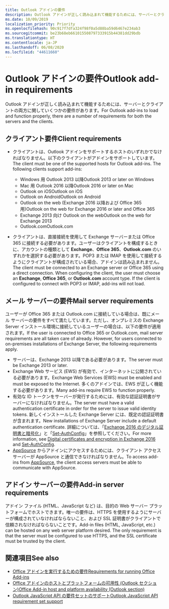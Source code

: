```yaml
---
title: Outlook アドインの要件
description: Outlook アドインが正しく読み込まれて機能するためには、サーバーとクライアントの両方に関していくつかの要件があります。
ms.date: 10/09/2019
localization_priority: Priority
ms.openlocfilehash: 90c917f7dfa324f98f0a5d88ba59d6467e234ab3
ms.sourcegitcommit: be23b68eb661015508797333915b44381dd29bdb
ms.translationtype: HT
ms.contentlocale: ja-JP
ms.lasthandoff: 06/08/2020
ms.locfileid: "44611660"
---
```

# <a name="outlook-add-in-requirements"></a><span data-ttu-id="c4580-103">Outlook アドインの要件</span><span class="sxs-lookup"><span data-stu-id="c4580-103">Outlook add-in requirements</span></span>

<span data-ttu-id="c4580-104">Outlook アドインが正しく読み込まれて機能するためには、サーバーとクライアントの両方に関していくつかの要件があります。</span><span class="sxs-lookup"><span data-stu-id="c4580-104">For Outlook add-ins to load and function properly, there are a number of requirements for both the servers and the clients.</span></span>

## <a name="client-requirements"></a><span data-ttu-id="c4580-105">クライアント要件</span><span class="sxs-lookup"><span data-stu-id="c4580-105">Client requirements</span></span>

- <span data-ttu-id="c4580-106">クライアントは、Outlook アドインをサポートするホストのいずれかでなければなりません。以下のクライアントがアドインをサポートしています。</span><span class="sxs-lookup"><span data-stu-id="c4580-106">The client must be one of the supported hosts for Outlook add-ins. The following clients support add-ins:</span></span>

   - <span data-ttu-id="c4580-107">Windows 用 Outlook 2013 以降</span><span class="sxs-lookup"><span data-stu-id="c4580-107">Outlook 2013 or later on Windows</span></span>
   - <span data-ttu-id="c4580-108">Mac 用 Outlook 2016 以降</span><span class="sxs-lookup"><span data-stu-id="c4580-108">Outlook 2016 or later on Mac</span></span>
   - <span data-ttu-id="c4580-109">Outlook on iOS</span><span class="sxs-lookup"><span data-stu-id="c4580-109">Outlook on iOS</span></span>
   - <span data-ttu-id="c4580-110">Outlook on Android</span><span class="sxs-lookup"><span data-stu-id="c4580-110">Outlook on Android</span></span>
   - <span data-ttu-id="c4580-111">Outlook on the web (Exchange 2016 以降および Office 365 用)</span><span class="sxs-lookup"><span data-stu-id="c4580-111">Outlook on the web for Exchange 2016 or later and Office 365</span></span>
   - <span data-ttu-id="c4580-112">Exchange 2013 向け Outlook on the web</span><span class="sxs-lookup"><span data-stu-id="c4580-112">Outlook on the web for Exchange 2013</span></span>
   - <span data-ttu-id="c4580-113">Outlook.com</span><span class="sxs-lookup"><span data-stu-id="c4580-113">Outlook.com</span></span>

- <span data-ttu-id="c4580-p101">クライアントは、直接接続を使用して Exchange サーバーまたは Office 365 に接続する必要があります。ユーザーはクライアントを構成するときに、アカウントの種類として **Exchange**、**Office 365**、**Outlook.com** のいずれかを選択する必要があります。POP3 または IMAP を使用して接続するようにクライアントが構成されている場合、アドインは読み込まれません。</span><span class="sxs-lookup"><span data-stu-id="c4580-p101">The client must be connected to an Exchange server or Office 365 using a direct connection. When configuring the client, the user must choose an **Exchange**, **Office 365**, or **Outlook.com** account type. If the client is configured to connect with POP3 or IMAP, add-ins will not load.</span></span>

## <a name="mail-server-requirements"></a><span data-ttu-id="c4580-117">メール サーバーの要件</span><span class="sxs-lookup"><span data-stu-id="c4580-117">Mail server requirements</span></span>

<span data-ttu-id="c4580-p102">ユーザーが Office 365 または Outlook.com に接続している場合は、既にメール サーバーの要件をすべて満たしています。ただし、オンプレミスの Exchange Server インストール環境に接続しているユーザーの場合は、以下の要件が適用されます。</span><span class="sxs-lookup"><span data-stu-id="c4580-p102">If the user is connected to Office 365 or Outlook.com, mail server requirements are all taken care of already. However, for users connected to on-premises installations of Exchange Server, the following requirements apply.</span></span>

- <span data-ttu-id="c4580-120">サーバーは、Exchange 2013 以降である必要があります。</span><span class="sxs-lookup"><span data-stu-id="c4580-120">The server must be Exchange 2013 or later.</span></span>
- <span data-ttu-id="c4580-121">Exchange Web サービス (EWS) が有効で、インターネットに公開されている必要があります。</span><span class="sxs-lookup"><span data-stu-id="c4580-121">Exchange Web Services (EWS) must be enabled and must be exposed to the Internet.</span></span> <span data-ttu-id="c4580-122">多くのアドインでは、EWS が正しく機能する必要があります。</span><span class="sxs-lookup"><span data-stu-id="c4580-122">Many add-ins require EWS to function properly.</span></span>
- <span data-ttu-id="c4580-123">有効な ID トークンをサーバーが発行するためには、有効な認証証明書がサーバーになければなりません。</span><span class="sxs-lookup"><span data-stu-id="c4580-123">The server must have a valid authentication certificate in order for the server to issue valid identity tokens.</span></span> <span data-ttu-id="c4580-124">新しくインストールした Exchange Server には、既定の認証証明書が含まれます。</span><span class="sxs-lookup"><span data-stu-id="c4580-124">New installations of Exchange Server include a default authentication certificate.</span></span> <span data-ttu-id="c4580-125">詳細については、「[Exchange 2016 のデジタル証明書と暗号化](/Exchange/architecture/client-access/certificates)」と「[Set-AuthConfig](/powershell/module/exchange/organization/Set-AuthConfig)」を参照してください。</span><span class="sxs-lookup"><span data-stu-id="c4580-125">For more information, see [Digital certificates and encryption in Exchange 2016](/Exchange/architecture/client-access/certificates) and [Set-AuthConfig](/powershell/module/exchange/organization/Set-AuthConfig).</span></span>
- <span data-ttu-id="c4580-126">[AppSource](https://appsource.microsoft.com/marketplace/apps?product=office&page=1&src=office&corrid=a35323d5-0e3d-4cc0-ba44-57537d74aae8&omexanonuid=581941df-1c6f-4eda-89e7-651af8aeaeb2) からアドインにアクセスするためには、クライアント アクセス サーバーが AppSource と通信できなければなりません。</span><span class="sxs-lookup"><span data-stu-id="c4580-126">To access add-ins from [AppSource](https://appsource.microsoft.com/marketplace/apps?product=office&page=1&src=office&corrid=a35323d5-0e3d-4cc0-ba44-57537d74aae8&omexanonuid=581941df-1c6f-4eda-89e7-651af8aeaeb2), the client access servers must be able to communicate with AppSource.</span></span>

## <a name="add-in-server-requirements"></a><span data-ttu-id="c4580-127">アドイン サーバーの要件</span><span class="sxs-lookup"><span data-stu-id="c4580-127">Add-in server requirements</span></span>

<span data-ttu-id="c4580-p105">アドイン ファイル (HTML、JavaScript など) は、目的の Web サーバー プラットフォームでホストできます。唯一の要件は、HTTPS を使用するようにサーバーが構成されていなければならないこと、および SSL 証明書がクライアントで信頼されなければならないことです。</span><span class="sxs-lookup"><span data-stu-id="c4580-p105">Add-in files (HTML, JavaScript, etc.) can be hosted on any web server platform desired. The only requirement is that the server must be configured to use HTTPS, and the SSL certificate must be trusted by the client.</span></span>

## <a name="see-also"></a><span data-ttu-id="c4580-130">関連項目</span><span class="sxs-lookup"><span data-stu-id="c4580-130">See also</span></span>

- [<span data-ttu-id="c4580-131">Office アドインを実行するための要件</span><span class="sxs-lookup"><span data-stu-id="c4580-131">Requirements for running Office Add-ins</span></span>](../concepts/requirements-for-running-office-add-ins.md)
- [<span data-ttu-id="c4580-132">Office アドインのホストとプラットフォームの可用性 (Outlook セクション)</span><span class="sxs-lookup"><span data-stu-id="c4580-132">Office Add-in host and platform availability (Outlook section)</span></span>](../overview/office-add-in-availability.md#outlook)
- [<span data-ttu-id="c4580-133">Outlook JavaScript API の要件セットのサポート</span><span class="sxs-lookup"><span data-stu-id="c4580-133">Outlook JavaScript API requirement set support</span></span>](../reference/requirement-sets/outlook-api-requirement-sets.md#requirement-sets-supported-by-exchange-servers-and-outlook-clients)
